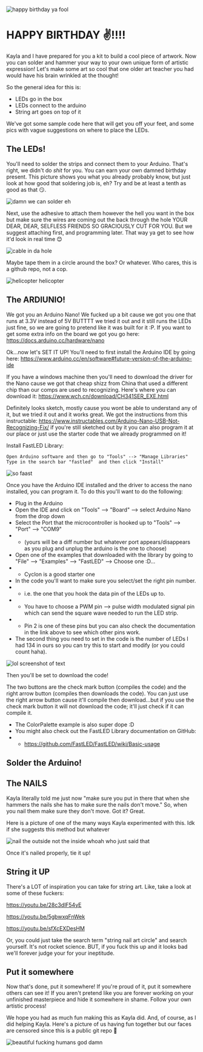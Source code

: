 ![happy birthday ya fool](images/hbd.gif)

# HAPPY BIRTHDAY ✌️!!!!

Kayla and I have prepared for you a kit to build a cool piece of artwork. Now you can solder and hammer your way to your own unique form of artistic expression! Let's make some art so cool that one older art teacher you had would have his brain wrinkled at the thought!

So the general idea for this is:

- LEDs go in the box
- LEDs connect to the arduino
- String art goes on top of it

We've got some sample code here that will get you off your feet, and some pics with vague suggestions on where to place the LEDs. 

## The LEDs!

You'll need to solder the strips and connect them to your Arduino. That's right, we didn't do _shit_ for you. You can earn your own damned birthday present. This picture shows you what you already probably know, but just look at how good that soldering job is, eh? Try and be at least a tenth as good as that 😏.

![damn we can solder eh](images/1.jpg)

Next, use the adhesive to attach them however the hell you want in the box but make sure the wires are coming out the back through the hole YOUR DEAR, DEAR, SELFLESS FRIENDS SO GRACIOUSLY CUT FOR YOU. But we suggest attaching first, and programming later. That way ya get to see how it'd look in real time 😊

![cable in da hole](images/2.jpg)

Maybe tape them in a circle around the box? Or whatever. Who cares, this is a github repo, not a cop.

![helicopter helicopter](images/3.jpg)

## The ARDIUNIO!

We got you an Arduino Nano! We fucked up a bit cause we got you one that runs at 3.3V instead of 5V BUTTTT we tried it out and it still runs the LEDs just fine, so we are going to pretend like it was built for it :P. If you want to get some extra info on the board we got you go here: https://docs.arduino.cc/hardware/nano

Ok...now let's SET IT UP! You'll need to first install the Arduino IDE by going here: https://www.arduino.cc/en/software#future-version-of-the-arduino-ide  

If you have a windows machine then you'll need to download the driver for the Nano cause we got that cheap shizz from China that used a different chip than our comps are used to recognizing. Here's where you can download it: https://www.wch.cn/download/CH341SER_EXE.html 

Definitely looks sketch, mostly cause you wont be able to understand any of it, but we tried it out and it works great. We got the instructions from this instructable: https://www.instructables.com/Arduino-Nano-USB-Not-Recognizing-Fix/ if you're still sketched out by it you can also program it at our place or just use the starter code that we already programmed on it! 

Install FastLED Library: 

    Open Arduino software and then go to "Tools" --> "Manage Libraries"
    Type in the search bar "fastled"  and then click "Install"

![so faast](images/fastled.png)

Once you have the Arduino IDE installed and the driver to access the nano installed, you can program it. To do this you'll want to do the following: 

- Plug in the Arduino 
- Open the IDE and click on "Tools" --> "Board" --> select Arduino Nano from the drop down
- Select the Port that the microcontroller is hooked up to "Tools" --> "Port" --> "COM9" 
- - (yours will be a diff number but whatever port appears/disappears as you plug and unplug the arduino is the one to choose) 
- Open one of the examples that downloaded with the library by going to "File" --> "Examples" -->  "FastLED" --> Choose one :D...
- - Cyclon is a good starter one
- In the code you'll want to make sure you select/set the right pin number.
- - i.e. the one that you hook the data pin of the LEDs up to. 
- - You have to choose a PWM pin --> pulse width modulated signal pin which can send the square wave needed to run the LED strip. 
- - Pin 2 is one of these pins but you can also check the documentation in the link above to see which other pins work. 
- The second thing you need to set in the code is the number of LEDs I had 134 in ours so you can try this to start and modify (or you could count haha). 

![lol screenshot of text](images/fastledcode.png)


Then you'll be set to download the code!  

The two buttons are the check mark button (compiles the code) and the right arrow button (compiles then downloads the code). You can just use the right arrow button cause it'll compile then download...but if you use the check mark button it will not download the code; it'll just check if it can compile it. 
- The ColorPalette example is also super dope :D 
- You might also check out the FastLED Library documentation on GitHub: 
- - https://github.com/FastLED/FastLED/wiki/Basic-usage

## Solder the Arduino!

## The NAILS

Kayla literally told me just now "make sure you put in there that when she hammers the nails she has to make sure the nails don't move." So, when you nail them make sure they don't move. Got it? Great.

Here is a picture of one of the many ways Kayla experimented with this. Idk if she suggests this method but whatever

![nail the outside not the inside whoah who just said that](images/4.jpg)

Once it's nailed properly, tie it up!

## String it UP

There's a LOT of inspiration you can take for string art. Like, take a look at some of these fuckers:

https://youtu.be/28c3dlF54yE

https://youtu.be/5gbwxqFnWek

https://youtu.be/sfXcEXDesHM

Or, you could just take the search term "string nail art circle" and search yourself. It's not rocket science. BUT, if you fuck this up and it looks bad we'll forever judge your for your ineptitude. 

## Put it somewhere

Now that's done, put it somewhere! If you're proud of it, put it somewhere others can see it! If you aren't pretend like you are forever working on your unfinished masterpiece and hide it somewhere in shame. Follow your own artistic process!

We hope you had as much fun making this as Kayla did. And, of course, as I did helping Kayla. Here's a picture of us having fun together but our faces are censored since this is a public git repo 🥰

![beautiful fucking humans god damn](images/luvurfriends.jpg)
